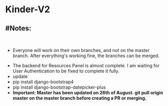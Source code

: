 # Kinder-V2

<h2> #Notes: </h2>
<br>
<ul>
  <li>
<p>
Everyone will work on their own branches, and not on the master branch. After everything's working fine, the branches can be merged.
</p>
  </li>
  <li> The backend for Resources Panel is almost complete. I am waiting for User Authentication to be fixed to complete it fully.</li>
  <li>update</li>
  <li>pip install django-bootstrap4</li>
  <li>pip install django-bootstrap-datepicker-plus</li>
  <li> <b> Important: Master has been updated on 26th of August. git pull origin master on the master branch before creating a PR or merging.</b></li>
  </ul>

